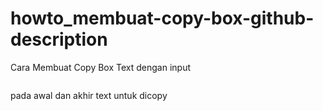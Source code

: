 # howto_membuat-copy-box-github-description
Cara Membuat Copy Box Text
dengan input
```
```
pada awal dan akhir text untuk dicopy
